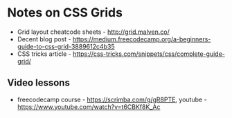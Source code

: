 # Notes on CSS Grids

* Grid layout cheatcode sheets -  http://grid.malven.co/
* Decent blog post - https://medium.freecodecamp.org/a-beginners-guide-to-css-grid-3889612c4b35
* CSS tricks article - https://css-tricks.com/snippets/css/complete-guide-grid/

## Video lessons
* freecodecamp course - https://scrimba.com/g/gR8PTE, youtube - https://www.youtube.com/watch?v=t6CBKf8K_Ac